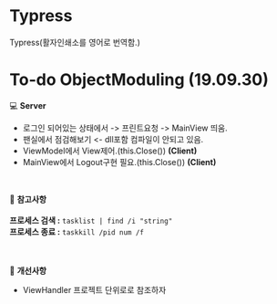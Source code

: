 # Typress
Typress(활자인쇄소를 영어로 번역함.)

# To-do ObjectModuling (19.09.30)

:computer: **Server**<br>

- 로그인 되어있는 상태에서 -> 프린트요청 -> MainView 띄움.
- 팬실에서 점검해보기 <- dll포함 컴파일이 안되고 있음.
- ViewModel에서 View제어.(this.Close()) **(Client)**
- MainView에서 Logout구현 필요.(this.Close()) **(Client)**
<br>
  
:book: **참고사항**<br><br>
**프로세스 검색 :** `` tasklist | find /i "string" ``<br>
**프로세스 종료 :** `` taskkill /pid num /f ``<br><br><br>

:book: **개선사항**
- ViewHandler 프로젝트 단위로로 참조하자
